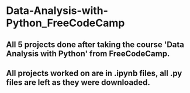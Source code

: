# Data-Analysis-with-Python_FreeCodeCamp
## All 5 projects done after taking the course 'Data Analysis with Python' from FreeCodeCamp.


## All projects worked on are in .ipynb files, all .py files are left as they were downloaded.
